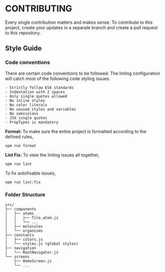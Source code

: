 # CONTRIBUTING

Every single contribution matters and makes sense. To contribute to this project, create your updates in a separate branch and create a pull request to this repository.

## Style Guide

### Code conventions

There are certain code conventions to be followed. The linting configuration will catch most of the following code styling issues.

    - Strictly follow ES6 standards
    - Indentation with 2 spaces
    - Only single quotes allowed
    - No inline styles
    - No color literals
    - No unused styles and variables
    - No semicolons
    - JSX single quotes
    - PropTypes is mandatory

**Format:** To make sure the entire project is formatted according to the defined rules,

    npm run format

**Lint Fix:** To view the linting issues all together,

    npm run lint

To fix autofixable issues,

    npm run lint:fix

### Folder Structure

    src/
    ├── components
    │   ├── atoms
    │   │   ├── Tile.atom.js
    │   │   └── ...
    │   ├── molecules
    │   └── organisms
    ├── constants
    │   ├── colors.js
    │   └── styles.js (global styles)
    ├── navigation
    │   └── RootNavigator.js
    └── screens
        ├── HomeScreen.js
        └── ...
